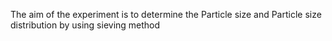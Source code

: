 The aim of the experiment is to determine the Particle size and Particle size distribution by using sieving method
